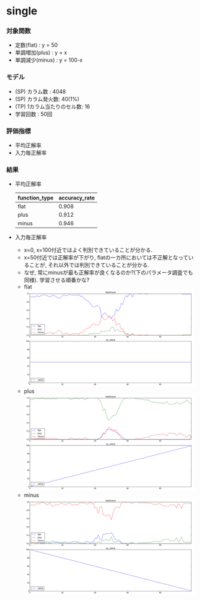 single
====

### 対象関数
+ 定数(flat)     : y = 50
+ 単調増加(plus)  : y = x
+ 単調減少(minus) : y = 100-x

### モデル
+ (SP) カラム数    : 4048
+ (SP) カラム発火数: 40(1%)
+ (TP) 1カラム当たりのセル数: 16
+ 学習回数 : 50回

### 評価指標
+ 平均正解率
+ 入力毎正解率

### 結果
+ 平均正解率

  | function_type | accuracy_rate |
  | -----         | -----         |
  | flat          | 0.908         |
  | plus          | 0.912         |
  | minus         | 0.946         |

+ 入力毎正解率
  + x=0, x=100付近ではよく判別できていることが分かる.
  + x=50付近では正解率が下がり, flatの一カ所においては不正解となっていることが, それ以外では判別できていることが分かる.
  + なぜ, 常にminusが最も正解率が良くなるのか?(下のパラメータ調査でも同様). 学習させる順番かな?
  + flat
   ![4048_40_16_flat](images/single/4048_40_16_flat.png)
  + plus
   ![4048_40_16_plus](images/single/4048_40_16_plus.png)
  + minus
   ![4048_40_16_minus](images/single/4048_40_16_minus.png)
